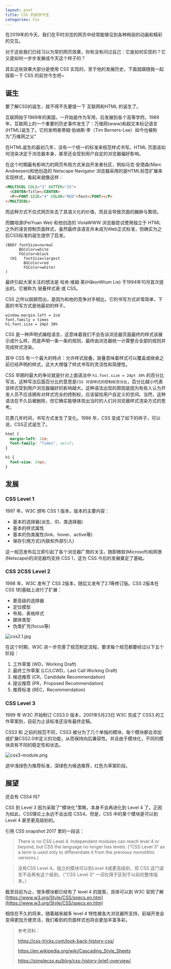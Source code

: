 ```yaml
---
layout: post
title: CSS 的前世今生
categories: Css
---
```



在2019年的今天，我们在平时浏览的网页中经常能够见到各种绚丽的动画和精彩的交互。

对于这些我们已经习以为常的网页效果，你有没有问过自己：它是如何实现的？它又是如何一步步发展成今天这个样子的？

其实这些效果大部分是使用 CSS 实现的，至于他的发展历史，下面就跟随我一起探索一下 CSS 的前世今生吧~

## 诞生

要了解CSS的诞生，就不得不先要提一下 互联网和HTML 的诞生了。

互联网始于1969年的美国，一开始是作为军用，后发展到各个高等学府。1989年，互联网上的一个重要的历史事件发生了：万维网(www)和超文本标记语言(HTML)诞生了。它的发明者蒂姆·伯纳斯·李（Tim Berners-Lee）如今也被称为"万维网之父"

在HTML诞生的最初几年，没有一个统一的标准来规范样式书写。HTML 页面该如何渲染决定于浏览器本身，甚至还会受到用户自定的浏览器偏好影响。

在这个时期最有影响力的网页布局方式来自开发者社区，例如马克·安德森(Marc Andreesen)和他创造的 Netscape Navigator 浏览器采用的是HTML标签扩展来实现样式，看起来就像这样：

```HTML
<MULTICOL COLS="3" GUTTER="25">
  <CENTER>Title</CENTER>
  <P><FONT SIZE="4" COLOR="RED">Text</FONT></P>
</MULTICOL>
```

而这种方式不仅式网页失去了其语义化的价值，而且会导致页面的臃肿与繁琐。

而魏培源(PeiYuan Wei) 和他创造的 ViolaWWW 浏览器尝试使用独立于 HTML 之外的语言控制页面样式，虽然最终该语言并未成为Web正式标准，但确实为之后CSS标准的诞生提供了启发。

```
(BODY fontSize=normal
      BGColor=white
      FGColor=black
  (H1   fontSize=largest
        BGColor=red
        FGColor=white)
)
```

最终引起大家关注的想法是 哈肯·维姆·莱(HåkonWium Lie) 于1994年10月首次提出的。它被称为 层叠样式表 或 CSS。

CSS 之所以脱颖而出，是因为和他的竞争对手相比，它的书写方式非常简单，下面的书写方式是他最初的样子。

```
window.margin.left = 2cm
font.family = times
h1.font.size = 24pt 30%
```

CSS 是一种声明式编程语言，这意味着我们不会告诉浏览器页面最终的样式该展示成什么样，而是声明一条一条的规则，最终由浏览器统一计算整合全部的规则并完成样式渲染。

其中 CSS 有一个最大的特点：允许样式层叠。层叠意味着样式可以覆盖或继承之前已经声明的样式，这大大增强了样式书写的灵活性和简便性。

CSS 早期时最大的争论就是针对上面语法中 `h1.font.size = 24pt 30%` 的百分比写法，这种写法后面百分比的意思是`CSS 对该样式的控制权百分比`，百分比越小代表该样式受到用户浏览器偏好的影响越大。这种语法出现的原因是因为有些人认为开发人员不应该拥有对样式完全的控制权，应该留给用户自定义的空间。当然，这种语法在不久后被删除，但它确实能够体现出当时的人们对浏览器样式渲染方式的思考。

花费几年时间，书写方式发生了变化。1996 年，CSS 变成了如下的样子，可以说，CSS正式诞生了。

```css
html {
  margin-left: 2cm;
  font-family: "Times", serif;
}

h1 {
  font-size: 24px;
}
```

## 发展

### CSS Level 1
1997 年，W3C 颁布 CSS 1 版本。版本的主要内容：
* 基本的选择器(派生、ID、类选择器)
* 基本的样式属性
* 基本的伪类属性(link、hover、active等)
* 保存引用方式(内联和外部引入)

这一规范发布后立即引起了各个浏览器厂商的关注，随即微软(Microsoft)和网景(Netscape)的浏览器均支持 CSS 1，这为 CSS 今后的发展奠定了基础。

### CSS 2CSS Level 2
1998 年，W3C 发布了 CSS 2版本，随后又发布了2.1等修订版。CSS 2版本在CSS 1的基础上进行了扩展：
* 更高级的选择器
* 定位模型
* 布局、表格样式
* 媒体类型
* 伪类扩充(focus等)

![css2.1.jpg](https://geminate.github.io/assets/images/2019/css2.1.jpg)

在这个时期，W3C 进一步完善了规范制定流程，要求每个规范都要经过以下五个阶段：

1. 工作草案 (WD，Working Draft)
2. 最终工作草案 (LC/LCWD，Last Call Working Draft)
3. 候选推荐 (CR，Candidate Recommendation)
4. 提议推荐 (PR，Proposed Recommendation)
5. 推荐标准 (REC，Recommendation)

### CSS Level 3
1999 年 W3C 开始制订 CSS3.0 版本，2001年5月23日 W3C 完成了 CSS3 的工作草案到，目前为止该标准还没有最终定稿。

CSS3 和 之前的规范不同，CSS3 被分为了几个单独的模块，每个模块都会添加或扩展CSS2.0中定义的功能，从而保持向后兼容性。并且由于模块化，不同的模块具有不同的稳定性和状态。

![css3-module.png](https://geminate.github.io/assets/images/2019/css3-module.png)

途中浅绿色为推荐标准，深绿色为候选推荐，红色为草案阶段。

## 展望

还会有 CSS4 吗?

CSS 到 Level 3 因为采取了"模块化"策略，本身不会再进化到 Level 4 了。正因为如此，CSS理论上永远不会出现 CSS4。但是，CSS 中的某个模块是可以到 Level 4 甚至更高级别的。

引用 CSS snapshot 2017 里的一段话：

> There is no CSS Level 4. Independent modules can reach level 4 or beyond, but CSS the language no longer has levels. ("CSS Level 3" as a term is used only to differentiate it from the previous monolithic versions.)

> 没有CSS Level 4。独立的模块可以到Level 4或更高级别，但 CSS 这门语言不会再有这个级别。（"CSS Level 3" 一词仅用于区别于以前的整体版本。） 

截至目前为止，很多模块都已经有了 level 4 的提案，具体可以到 W3C 官网了解  [https://www.w3.org/Style/CSS/specs.en.htm](https://www.w3.org/Style/CSS/specs.en.htm) 

相信在不久的将来，随着越来越多 level 4 特性被各大浏览器所支持，前端开发会变得更加方便灵活，我们看到的页面样式也将会更加丰富多彩。

> 参考资料：
>
> https://css-tricks.com/look-back-history-css/
>
> https://en.wikipedia.org/wiki/Cascading_Style_Sheets
>
> https://simplecss.eu/blog/css-history-brief-overview/



